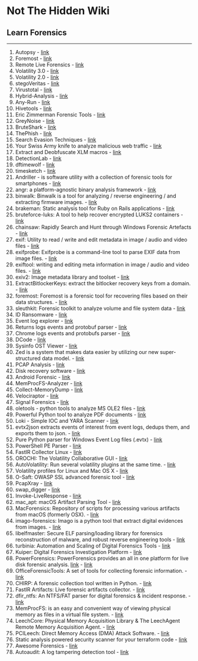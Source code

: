 # Not The Hidden Wiki

## Learn Forensics
-----

1. Autopsy - [link](https://www.autopsy.com/)
2. Foremost - [link](https://www.kali.org/tools/foremost/)
3. Remote Live Forensics - [link](https://github.com/google/grr)
4. Volatility 3.0 - [link](https://github.com/volatilityfoundation/volatility3)
5. Volatility 2.0 - [link](https://github.com/volatilityfoundation/volatility)
6. stegoVeritas - [link](https://github.com/bannsec/stegoVeritas)
7. Virustotal - [link](https://www.virustotal.com/gui/home)
8. Hybrid-Analysis - [link](https://www.hybrid-analysis.com/)
9. Any-Run - [link](https://app.any.run/)
10. Hivetools - [link](https://github.com/p0dalirius/hivetools)
11. Eric Zimmerman Forensic Tools - [link](https://ericzimmerman.github.io/#!index.md)
12. GreyNoise - [link](https://viz.greynoise.io/)
13. BruteShark - [link](https://github.com/odedshimon/BruteShark)
14. ThePhish - [link](https://github.com/emalderson/ThePhish)
15. Search Evasion Techniques - [link](https://unprotect.it/)
16. Your Swiss Army knife to analyze malicious web traffic - [link](https://github.com/malwareinfosec/EKFiddle)
17. Extract and Deobfuscate XLM macros - [link](https://github.com/DissectMalware/XLMMacroDeobfuscator)
18. DetectionLab - [link](https://github.com/clong/DetectionLab)
19. dftimewolf - [link](https://github.com/log2timeline/dftimewolf)
20. timesketch - [link](https://github.com/google/timesketch)
21. Andriller - is software utility with a collection of forensic tools for smartphones - [link](https://github.com/den4uk/andriller)
22. angr: a platform-agnostic binary analysis framework - [link](https://github.com/angr/angr)
23. binwalk: Binwalk is a tool for analyzing / reverse engineering / and extracting firmware images. - [link](https://github.com/ReFirmLabs/binwalk)
24. brakeman: Static analysis tool for Ruby on Rails applications - [link](https://github.com/presidentbeef/brakeman)
25. bruteforce-luks: A tool to help recover encrypted LUKS2 containers - [link](https://github.com/glv2/bruteforce-luks)
26. chainsaw: Rapidly Search and Hunt through Windows Forensic Artefacts - [link](https://github.com/WithSecureLabs/chainsaw)
27. exif: Utility to read / write and edit metadata in image / audio and video files - [link](https://exiftool.org/)
28. exifprobe: Exifprobe is a command-line tool to parse EXIF data from image files. - [link](https://github.com/hfiguiere/exifprobe)
29. exiftool: writing and editing meta information in image / audio and video files. - [link](https://github.com/exiftool/exiftool)
30. exiv2: Image metadata library and toolset - [link](https://github.com/Exiv2/exiv2)
31. ExtractBitlockerKeys: extract the bitlocker recovery keys from a domain. - [link](https://github.com/p0dalirius/ExtractBitlockerKeys)
32. foremost: Foremost is a forensic tool for recovering files based on their data structures. - [link](https://doc.ubuntu-fr.org/foremost)
33. sleuthkit: Forensic toolkit to analyze volume and file system data - [link](https://github.com/sleuthkit/sleuthkit)
34. ID Ransomware - [link](https://id-ransomware.malwarehunterteam.com/index.php)
35. Event log explorer - [link](https://eventlogxp.com/)
36. Returns logs events and protobuf parser - [link](https://github.com/abrignoni/RLEAPP)
37. Chrome logs events and protobufs parser - [link](https://github.com/markmckinnon/cLeapp)
38. DCode - [link](https://www.digital-detective.net/dcode/)
39. Sysinfo OST Viewer - [link](https://www.sysinfotools.com/recovery/ost-file-viewer.php)
40. Zed is a system that makes data easier by utilizing our new super-structured data model. - [link](https://www.brimdata.io/)
41. PCAP Analysis - [link](https://apackets.com/)
42. Disk recovery software - [link](https://www.r-studio.com/)
43. Android Forensic - [link](https://github.com/RealityNet/Android-Forensics-References)
44. MemProcFS-Analyzer - [link](https://github.com/evild3ad/MemProcFS-Analyzer)
45. Collect-MemoryDump - [link](https://github.com/evild3ad/Collect-MemoryDump)
46. Velociraptor - [link](https://github.com/Velocidex/velociraptor)
47. Signal Forensics - [link](https://github.com/AvillaDaniel/Signal-Forensics)
48. oletools - python tools to analyze MS OLE2 files - [link](https://github.com/decalage2/oletools)
49. Powerful Python tool to analyze PDF documents - [link](https://github.com/jesparza/peepdf)
50. Loki - Simple IOC and YARA Scanner - [link](https://github.com/Neo23x0/Loki)
51. evtx2json extracts events of interest from event logs, dedups them, and exports them to json. - [link](https://github.com/Silv3rHorn/evtx2json)
52. Pure Python parser for Windows Event Log files (.evtx) - [link](https://github.com/williballenthin/python-evtx)
53. PowerShell PE Parser - [link](https://github.com/jsecurity101/PowerParse)
54. FastIR Collector Linux - [link](https://github.com/SekoiaLab/Fastir_Collector_Linux)
55. OROCHI: The Volatility Collaborative GUI - [link](https://github.com/LDO-CERT/orochi)
56. AutoVolatility: Run several volatility plugins at the same time. - [link](https://github.com/carlospolop/autoVolatility)
57. Volatility profiles for Linux and Mac OS X - [link](https://github.com/volatilityfoundation/profiles)
58. O-Saft: OWASP SSL advanced forensic tool - [link](https://github.com/OWASP/O-Saft)
59. PcapXray - [link](https://github.com/Srinivas11789/PcapXray)
60. swap_digger - [link](https://github.com/sevagas/swap_digger)
61. Invoke-LiveResponse - [link](https://github.com/mgreen27/Powershell-IR)
62. mac_apt: macOS Artifact Parsing Tool - [link](https://github.com/ydkhatri/mac_apt/)
63. MacForensics: Repository of scripts for processing various artifacts from macOS (formerly OSX). - [link](https://github.com/ydkhatri/MacForensics)
64. imago-forensics: Imago is a python tool that extract digital evidences from images. - [link](https://github.com/redaelli/imago-forensics)
65. libelfmaster: Secure ELF parsing/loading library for forensics reconstruction of malware, and robust reverse engineering tools - [link](https://github.com/elfmaster/libelfmaster)
66. turbinia: Automation and Scaling of Digital Forensics Tools - [link](https://github.com/google/turbinia)
67. Kuiper: Digital Forensics Investigation Platform - [link](https://github.com/DFIRKuiper/Kuiper)
68. PowerForensics: PowerForensics provides an all in one platform for live disk forensic analysis. [link](https://www.powershellgallery.com/packages/PowerForensics/1.1.1) - [link](https://github.com/Invoke-IR/PowerForensics)
69. OfficeForensicTools: A set of tools for collecting forensic information. - [link](https://github.com/DissectMalware/OfficeForensicTools)
70. CHIRP: A forensic collection tool written in Python. - [link](https://github.com/cisagov/CHIRP)
71. FastIR Artifacts: Live forensic artifacts collector. - [link](https://github.com/SekoiaLab/fastir_artifacts)
72. dfir_ntfs: An NTFS/FAT parser for digital forensics & incident response. - [link](https://github.com/msuhanov/dfir_ntfs)
73. MemProcFS: is an easy and convenient way of viewing physical memory as files in a virtual file system. - [link](https://github.com/ufrisk/MemProcFS)
74. LeechCore: Physical Memory Acquisition Library & The LeechAgent Remote Memory Acquisition Agent. - [link](https://github.com/ufrisk/LeechCore)
75. PCILeech: Direct Memory Access (DMA) Attack Software. - [link](https://github.com/ufrisk/pcileech)
76. Static analysis powered security scanner for your terraform code - [link](https://github.com/liamg/tfsec)
77. Awesome Forensics - [link](https://github.com/cugu/awesome-forensics)
78. Autoaudit: A log tampering detection tool - [link](https://github.com/a-mess-tech/autoaudit)